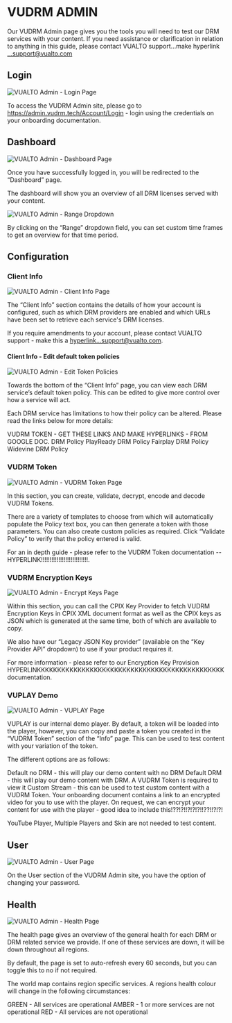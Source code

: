 # VUDRM ADMIN

Our VUDRM Admin page gives you the tools you will need to test our DRM services with your content. If you need assistance or clarification in relation to anything in this guide, please contact VUALTO support...make hyperlink ...support@vualto.com

## Login

<img src="../_static/user-guide-images/1login.png" class="image" alt="VUALTO Admin - Login Page"/>

To access the VUDRM Admin site, please go to https://admin.vudrm.tech/Account/Login - login using the credentials on your onboarding documentation.

## Dashboard

<img src="../_static/user-guide-images/2dashboardpage.png" class="image" alt="VUALTO Admin - Dashboard Page"/>

Once you have successfully logged in, you will be redirected to the “Dashboard” page.

The dashboard will show you an overview of all DRM licenses served with your content.

<img src="../_static/user-guide-images/3rangedropdown" class="image" alt="VUALTO Admin - Range Dropdown"/>

By clicking on the “Range” dropdown field, you can set custom time frames to get an overview for that time period.

## Configuration

### Client Info

<img src="../_static/user-guide-images/4clientinfo.png" class="image" alt="VUALTO Admin - Client Info Page"/>

The “Client Info” section contains the details of how your account is configured, such as which DRM providers are enabled and which URLs have been set to retrieve each service's DRM licenses.

If you require amendments to your account, please contact VUALTO support - make this a hyperlink...support@vualto.com.

#### Client Info - Edit default token policies

<img src="../_static/user-guide-images/5edittokenpolicies" class="image" alt="VUALTO Admin - Edit Token Policies"/>

Towards the bottom of the “Client Info” page, you can view each DRM service’s default token policy. This can be edited to give more control over how a service will act.

Each DRM service has limitations to how their policy can be altered. Please read the links below for more details:

VUDRM TOKEN - GET THESE LINKS AND MAKE HYPERLINKS - FROM GOOGLE DOC.
DRM Policy
PlayReady DRM Policy
Fairplay DRM Policy
Widevine DRM Policy

### VUDRM Token

<img src="../_static/user-guide-images/6vudrmtoken.png" class="image" alt="VUALTO Admin - VUDRM Token Page"/>

In this section, you can create, validate, decrypt, encode and decode VUDRM Tokens.

There are a variety of templates to choose from which will automatically populate the Policy text box, you can then generate a token with those parameters. You can also create custom policies as required. Click “Validate Policy” to verify that the policy entered is valid.

For an in depth guide - please refer to the VUDRM Token documentation -- HYPERLINK!!!!!!!!!!!!!!!!!!!!!!!!!!!. 

### VUDRM Encryption Keys

<img src="../_static/user-guide-images/7encryptkeys.png" class="image" alt="VUALTO Admin - Encrypt Keys Page"/>

Within this section, you can call the CPIX Key Provider to fetch VUDRM Encryption Keys in CPIX XML document format as well as the CPIX keys as JSON which is generated at the same time, both of which are available to copy. 

We also have our “Legacy JSON Key provider” (available on the “Key Provider API” dropdown) to use if your product requires it.

For more information - please refer to our Encryption Key Provision HYPERLINKKKKKKKKKKKKKKKKKKKKKKKKKKKKKKKKKKKKKKKKKKKKKK documentation.

### VUPLAY Demo

<img src="../_static/user-guide-images/8vuplay.png" class="image" alt="VUALTO Admin - VUPLAY Page"/>

VUPLAY is our internal demo player. By default, a token will be loaded into the player, however, you can copy and paste a token you created in the “VUDRM Token” section of the “Info” page. This can be used to test content with your variation of the token. 

The different options are as follows: 

Default no DRM - this will play our demo content with no DRM
Default DRM - this will play our demo content with DRM. A VUDRM Token is required to view it
Custom Stream - this can be used to test custom content with a VUDRM Token. Your onboarding document contains a link to an encrypted video for you to use with the player. On request, we can encrypt your content for use with the player - good idea to include this!??!?!!?!?!?!!??!!?!?!

YouTube Player, Multiple Players and Skin are not needed to test content.

## User

<img src="../_static/user-guide-images/9userpage.png" class="image" alt="VUALTO Admin - User Page"/>

On the User section of the VUDRM Admin site, you have the option of changing your password.

## Health

<img src="../_static/user-guide-images/10healthpage" class="image" alt="VUALTO Admin - Health Page"/>

The health page gives an overview of the general health for each DRM or DRM related service we provide. If one of these services are down, it will be down throughout all regions.

By default, the page is set to auto-refresh every 60 seconds, but you can toggle this to no if not required.

The world map contains region specific services. A regions health colour will change in the following circumstances: 

GREEN - All services are operational
AMBER - 1 or more services are not operational
RED - All services are not operational


